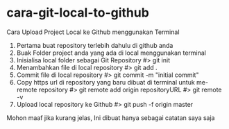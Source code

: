 # cara-git-local-to-github
Cara Upload Project Local ke Github menggunakan Terminal
1. Pertama buat repository terlebih dahulu di github anda
2. Buak Folder project anda yang ada di local menggunakan terminal
3. Inisialisa local folder sebagai Git Repository
    #> git init
4. Menambahkan file di local repository
    #> git add .
5. Commit file di local repository
    #> git commit -m "initial commit"
6. Copy https url di repository yang baru dibuat di terminal untuk me-remote repository
    #> git remote add origin repositoryURL
    #> git remote -v
7. Upload local repository ke Github
    #> git push -f origin master
    
Mohon maaf jika kurang jelas, Ini dibuat hanya sebagai catatan saya saja
